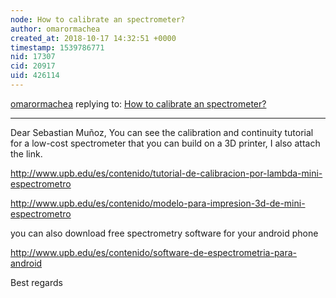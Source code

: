 ```yaml
---
node: How to calibrate an spectrometer?
author: omarormachea
created_at: 2018-10-17 14:32:51 +0000
timestamp: 1539786771
nid: 17307
cid: 20917
uid: 426114
---
```




[omarormachea](../profile/omarormachea) replying to: [How to calibrate an spectrometer?](../notes/p_sebastianmunoz/10-16-2018/how-to-calibrate-an-spectrometer)

----
Dear Sebastian Muñoz, 
You can see the calibration and continuity tutorial for a low-cost spectrometer that you can build on a 3D printer, I also attach the link.

http://www.upb.edu/es/contenido/tutorial-de-calibracion-por-lambda-mini-espectrometro

http://www.upb.edu/es/contenido/modelo-para-impresion-3d-de-mini-espectrometro

you can also download free spectrometry software for your android phone

http://www.upb.edu/es/contenido/software-de-espectrometria-para-android

Best regards
